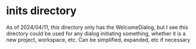 # inits directory

As of 2024/04/11, this directory only has the WelcomeDialog, but I see this directory could be used for any dialog initiating something, whether it is a new project, workspace, etc.
Can be simplified, expanded, etc if necessary